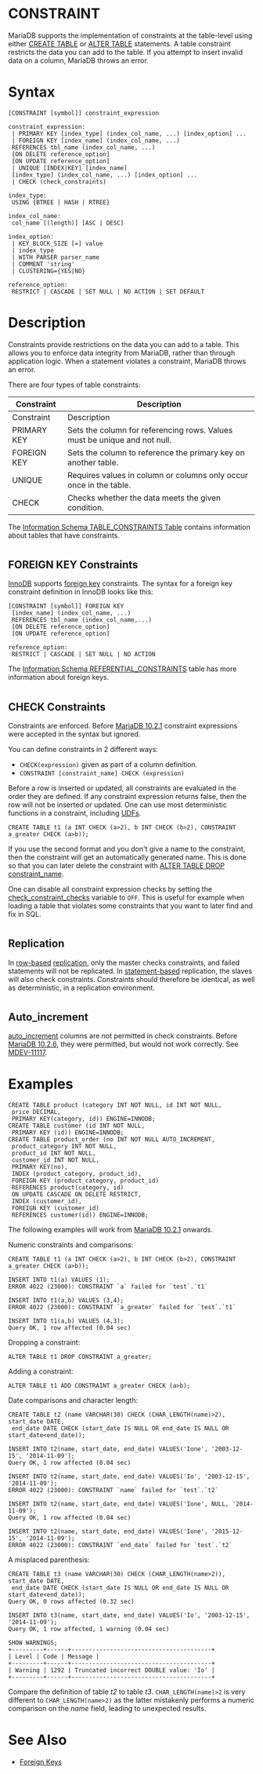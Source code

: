 # CONSTRAINT

MariaDB supports the implementation of constraints at the table-level using either [CREATE TABLE](create/create-tablespace.md) or [ALTER TABLE](alter/alter-table.md) statements. A table constraint restricts the data you can add to the table. If you attempt to insert invalid data on a column, MariaDB throws an error.

#

# Syntax

```
[CONSTRAINT [symbol]] constraint_expression

constraint_expression:
 | PRIMARY KEY [index_type] (index_col_name, ...) [index_option] ...
 | FOREIGN KEY [index_name] (index_col_name, ...) 
 REFERENCES tbl_name (index_col_name, ...)
 [ON DELETE reference_option]
 [ON UPDATE reference_option]
 | UNIQUE [INDEX|KEY] [index_name]
 [index_type] (index_col_name, ...) [index_option] ...
 | CHECK (check_constraints)

index_type:
 USING {BTREE | HASH | RTREE}

index_col_name:
 col_name [(length)] [ASC | DESC]

index_option:
 | KEY_BLOCK_SIZE [=] value
 | index_type
 | WITH PARSER parser_name
 | COMMENT 'string'
 | CLUSTERING={YES|NO}

reference_option:
 RESTRICT | CASCADE | SET NULL | NO ACTION | SET DEFAULT
```

#

# Description

Constraints provide restrictions on the data you can add to a table. This allows you to enforce data integrity from MariaDB, rather than through application logic. When a statement violates a constraint, MariaDB throws an error.

There are four types of table constraints:

| Constraint | Description |
| --- | --- |
| Constraint | Description |
| PRIMARY KEY | Sets the column for referencing rows. Values must be unique and not null. |
| FOREIGN KEY | Sets the column to reference the primary key on another table. |
| UNIQUE | Requires values in column or columns only occur once in the table. |
| CHECK | Checks whether the data meets the given condition. |

The [Information Schema TABLE_CONSTRAINTS Table](../administrative-sql-statements/system-tables/information-schema/information-schema-tables/information-schema-table_constraints-table.md) contains information about tables that have constraints.

#

## FOREIGN KEY Constraints

[InnoDB](../../../../security/securing-mariadb/securing-mariadb-encryption/encryption-data-at-rest-encryption/innodb-encryption/innodb-encryption-troubleshooting.md) supports [foreign key](../../../../server-usage/replication-cluster-multi-master/optimization-and-tuning/optimization-and-indexes/foreign-keys.md) constraints. The syntax for a foreign key
constraint definition in InnoDB looks like this:

```
[CONSTRAINT [symbol]] FOREIGN KEY
 [index_name] (index_col_name, ...)
 REFERENCES tbl_name (index_col_name,...)
 [ON DELETE reference_option]
 [ON UPDATE reference_option]

reference_option:
 RESTRICT | CASCADE | SET NULL | NO ACTION
```

The [Information Schema REFERENTIAL_CONSTRAINTS](../administrative-sql-statements/system-tables/information-schema/information-schema-tables/information-schema-referential_constraints-table.md) table has more information about foreign keys.

#

## CHECK Constraints

Constraints are enforced. Before [MariaDB 10.2.1](https://app.gitbook.com/s/aEnK0ZXmUbJzqQrTjFyb/mariadb-community-server/release-notes-mariadb-102-series/mariadb-1021-release-notes) constraint expressions were accepted in the syntax but ignored.

You can define constraints in 2 different ways:

* `CHECK(expression)` given as part of a column definition.
* `CONSTRAINT [constraint_name] CHECK (expression)`

Before a row is inserted or updated, all constraints are evaluated in the order they are defined. If any constraint expression returns false, then the row will not be inserted or updated.
One can use most deterministic functions in a constraint, including [UDFs](../../../../server-usage/programming-customizing-mariadb/user-defined-functions/user-defined-functions-calling-sequences.md).

```
CREATE TABLE t1 (a INT CHECK (a>2), b INT CHECK (b>2), CONSTRAINT a_greater CHECK (a>b));
```

If you use the second format and you don't give a name to the constraint, then the constraint will get an automatically generated name. This is done so that you can later delete the constraint with [ALTER TABLE DROP constraint_name](alter/alter-table.md).

One can disable all constraint expression checks by setting the [check_constraint_checks](../../../../server-usage/replication-cluster-multi-master/optimization-and-tuning/system-variables/server-system-variables.md#check_constraint_checks) variable to `OFF`. This is useful for example when loading a table that violates some constraints that you want to later find and fix in SQL.

#

## Replication

In [row-based](../../../../server-management/server-monitoring-logs/binary-log/binary-log-formats.md#row-based) [replication](https://app.gitbook.com/s/aEnK0ZXmUbJzqQrTjFyb/mariadb-community-server/mariadb-releases/compatibility-differences/replication-compatibility-between-mariadb-and-mysql), only the master checks constraints, and failed statements will not be replicated. In [statement-based](../../../../server-management/server-monitoring-logs/binary-log/binary-log-formats.md#statement-based) replication, the slaves will also check constraints. Constraints should therefore be identical, as well as deterministic, in a replication environment.

#

## Auto_increment

[auto_increment](../../../data-types/auto_increment.md) columns are not permitted in check constraints. Before [MariaDB 10.2.6](https://app.gitbook.com/s/aEnK0ZXmUbJzqQrTjFyb/mariadb-community-server/release-notes-mariadb-102-series/mariadb-1026-release-notes), they were permitted, but would not work correctly. See [MDEV-11117](https://jira.mariadb.org/browse/MDEV-11117).

#

# Examples

```
CREATE TABLE product (category INT NOT NULL, id INT NOT NULL,
 price DECIMAL,
 PRIMARY KEY(category, id)) ENGINE=INNODB;
CREATE TABLE customer (id INT NOT NULL,
 PRIMARY KEY (id)) ENGINE=INNODB;
CREATE TABLE product_order (no INT NOT NULL AUTO_INCREMENT,
 product_category INT NOT NULL,
 product_id INT NOT NULL,
 customer_id INT NOT NULL,
 PRIMARY KEY(no),
 INDEX (product_category, product_id),
 FOREIGN KEY (product_category, product_id)
 REFERENCES product(category, id)
 ON UPDATE CASCADE ON DELETE RESTRICT,
 INDEX (customer_id),
 FOREIGN KEY (customer_id)
 REFERENCES customer(id)) ENGINE=INNODB;
```

The following examples will work from [MariaDB 10.2.1](https://app.gitbook.com/s/aEnK0ZXmUbJzqQrTjFyb/mariadb-community-server/release-notes-mariadb-102-series/mariadb-1021-release-notes) onwards.

Numeric constraints and comparisons:

```
CREATE TABLE t1 (a INT CHECK (a>2), b INT CHECK (b>2), CONSTRAINT a_greater CHECK (a>b));

INSERT INTO t1(a) VALUES (1);
ERROR 4022 (23000): CONSTRAINT `a` failed for `test`.`t1`

INSERT INTO t1(a,b) VALUES (3,4);
ERROR 4022 (23000): CONSTRAINT `a_greater` failed for `test`.`t1`

INSERT INTO t1(a,b) VALUES (4,3);
Query OK, 1 row affected (0.04 sec)
```

Dropping a constraint:

```
ALTER TABLE t1 DROP CONSTRAINT a_greater;
```

Adding a constraint:

```
ALTER TABLE t1 ADD CONSTRAINT a_greater CHECK (a>b);
```

Date comparisons and character length:

```
CREATE TABLE t2 (name VARCHAR(30) CHECK (CHAR_LENGTH(name)>2), start_date DATE, 
 end_date DATE CHECK (start_date IS NULL OR end_date IS NULL OR start_date<end_date));

INSERT INTO t2(name, start_date, end_date) VALUES('Ione', '2003-12-15', '2014-11-09');
Query OK, 1 row affected (0.04 sec)

INSERT INTO t2(name, start_date, end_date) VALUES('Io', '2003-12-15', '2014-11-09');
ERROR 4022 (23000): CONSTRAINT `name` failed for `test`.`t2`

INSERT INTO t2(name, start_date, end_date) VALUES('Ione', NULL, '2014-11-09');
Query OK, 1 row affected (0.04 sec)

INSERT INTO t2(name, start_date, end_date) VALUES('Ione', '2015-12-15', '2014-11-09');
ERROR 4022 (23000): CONSTRAINT `end_date` failed for `test`.`t2`
```

A misplaced parenthesis:

```
CREATE TABLE t3 (name VARCHAR(30) CHECK (CHAR_LENGTH(name>2)), start_date DATE, 
 end_date DATE CHECK (start_date IS NULL OR end_date IS NULL OR start_date<end_date));
Query OK, 0 rows affected (0.32 sec)

INSERT INTO t3(name, start_date, end_date) VALUES('Io', '2003-12-15', '2014-11-09');
Query OK, 1 row affected, 1 warning (0.04 sec)

SHOW WARNINGS;
+---------+------+----------------------------------------+
| Level | Code | Message |
+---------+------+----------------------------------------+
| Warning | 1292 | Truncated incorrect DOUBLE value: 'Io' |
+---------+------+----------------------------------------+
```

Compare the definition of table *t2* to table *t3*. `CHAR_LENGTH(name)>2` is very different to `CHAR_LENGTH(name>2)` as the latter mistakenly performs a numeric comparison on the *name* field, leading to unexpected results.

#

# See Also

* [Foreign Keys](../../../../server-usage/replication-cluster-multi-master/optimization-and-tuning/optimization-and-indexes/foreign-keys.md)